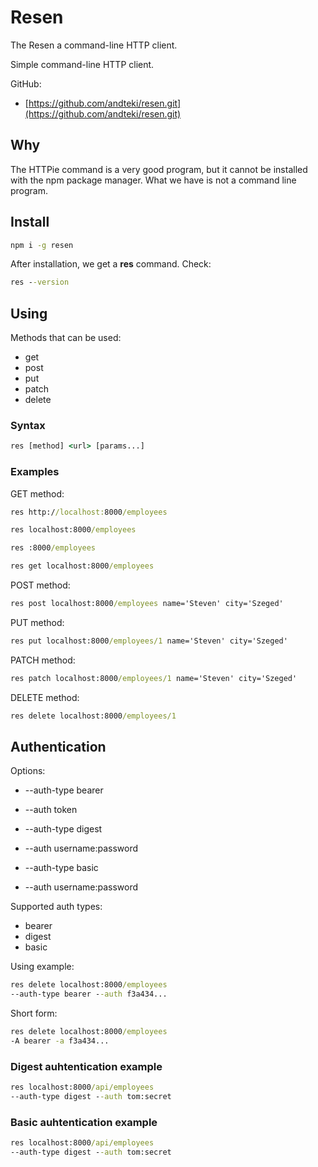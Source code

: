 # Resen

The Resen a command-line HTTP client.

Simple command-line HTTP client.

GitHub:

* [https://github.com/andteki/resen.git](https://github.com/andteki/resen.git)

## Why

The HTTPie command is a very good program, but it cannot be installed with the npm package manager. What we have is not a command line program.

## Install

```cmd
npm i -g resen
```

After installation, we get a **res** command. Check:

```cmd
res --version
```

## Using

Methods that can be used:

* get
* post
* put
* patch
* delete

### Syntax

```cmd
res [method] <url> [params...]
```

### Examples

GET method:

```cmd
res http://localhost:8000/employees
```

```cmd
res localhost:8000/employees
```

```cmd
res :8000/employees
```

```cmd
res get localhost:8000/employees
```

POST method:

```cmd
res post localhost:8000/employees name='Steven' city='Szeged'
```

PUT method:

```cmd
res put localhost:8000/employees/1 name='Steven' city='Szeged'
```

PATCH method:

```cmd
res patch localhost:8000/employees/1 name='Steven' city='Szeged'
```

DELETE method:

```cmd
res delete localhost:8000/employees/1
```

## Authentication

Options:

* --auth-type bearer
* --auth token

* --auth-type digest
* --auth username:password

* --auth-type basic
* --auth username:password

Supported auth types:

* bearer
* digest
* basic

Using example:

```cmd
res delete localhost:8000/employees 
--auth-type bearer --auth f3a434...
```

Short form:

```cmd
res delete localhost:8000/employees 
-A bearer -a f3a434...
```

### Digest auhtentication example

```cmd
res localhost:8000/api/employees 
--auth-type digest --auth tom:secret
```

### Basic auhtentication example

```cmd
res localhost:8000/api/employees 
--auth-type digest --auth tom:secret
```
